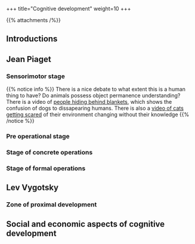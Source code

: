 +++
title="Cognitive development"
weight=10
+++

{{% attachments /%}}

## Introductions

## Jean Piaget

### Sensorimotor stage

{{% notice info %}}
There is a nice debate to what extent this is a human thing to have? Do animals possess object permanence understanding? There is a video of [people hiding behind blankets](https://www.youtube.com/watch?v=C0hETFY67F0), which shows the confusion of dogs to dissapearing humans. There is also a [video of cats getting scared](https://www.youtube.com/watch?v=pXv44YL_Gio) of their environment changing without their knowledge 
{{% /notice %}}

### Pre operational stage

### Stage of concrete operations

### Stage of formal operations 

## Lev Vygotsky

### Zone of proximal development




## Social and economic aspects of cognitive development